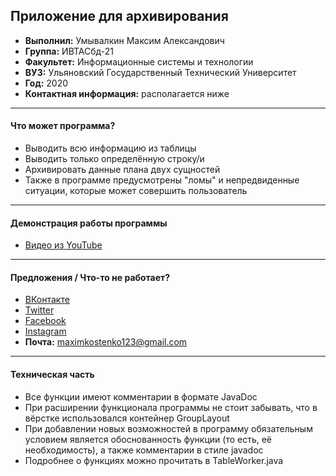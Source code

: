 Приложение для архивирования
---
* **Выполнил:** Умывалкин Максим Александович
* **Группа:** ИВТАСбд-21
* **Факультет:** Информационные системы и технологии
* **ВУЗ:** Ульяновский Государственный Технический Университет
* **Год:** 2020
* **Контактная информация:** располагается ниже
---
#### Что может программа?
* Выводить всю информацию из таблицы
* Выводить только определённую строку/и
* Архивировать данные плана двух сущностей
* Также в программе предусмотрены "ломы" и непредвиденные ситуации, которые может совершить пользователь
---
#### Демонстрация работы программы
* [Видео из YouTube]()
---
#### Предложения / Что-то не работает?
* [ВКонтакте](https://vk.com/resistancejkee)
* [Twitter](https://twitter.com/resistancejkee)
* [Facebook](https://www.facebook.com/profile.php?id=100015675552409)
* [Instagram](https://www.instagram.com/resistancejkee/)
* **Почта:** maximkostenko123@gmail.com
---
#### Техническая часть
* Все функции имеют комментарии в формате JavaDoc
* При расширении функционала программы не стоит забывать, что в вёрстке использовался контейнер GroupLayout
* При добавлении новых возможностей в программу обязательным условием является обоснованность функции (то есть, её необходимость), а также комментарии в стиле javadoc
* Подробнее о функциях можно прочитать в TableWorker.java
